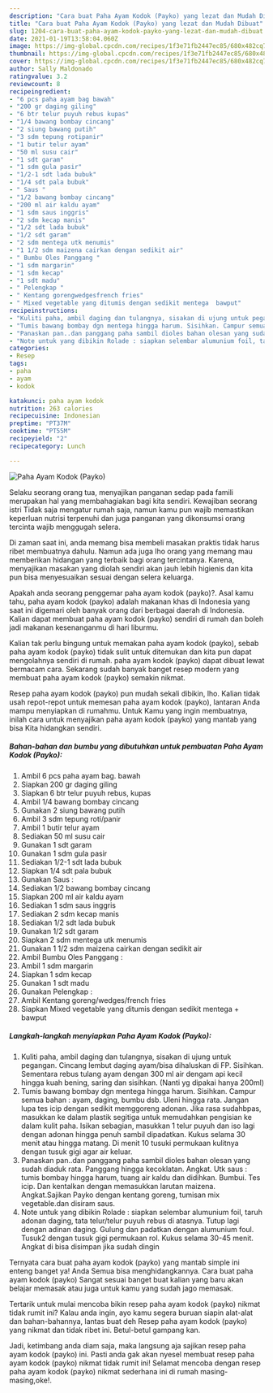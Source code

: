 ```yaml
---
description: "Cara buat Paha Ayam Kodok (Payko) yang lezat dan Mudah Dibuat"
title: "Cara buat Paha Ayam Kodok (Payko) yang lezat dan Mudah Dibuat"
slug: 1204-cara-buat-paha-ayam-kodok-payko-yang-lezat-dan-mudah-dibuat
date: 2021-01-19T13:58:04.060Z
image: https://img-global.cpcdn.com/recipes/1f3e71fb2447ec85/680x482cq70/paha-ayam-kodok-payko-foto-resep-utama.jpg
thumbnail: https://img-global.cpcdn.com/recipes/1f3e71fb2447ec85/680x482cq70/paha-ayam-kodok-payko-foto-resep-utama.jpg
cover: https://img-global.cpcdn.com/recipes/1f3e71fb2447ec85/680x482cq70/paha-ayam-kodok-payko-foto-resep-utama.jpg
author: Sally Maldonado
ratingvalue: 3.2
reviewcount: 8
recipeingredient:
- "6 pcs paha ayam bag bawah"
- "200 gr daging giling"
- "6 btr telur puyuh rebus kupas"
- "1/4 bawang bombay cincang"
- "2 siung bawang putih"
- "3 sdm tepung rotipanir"
- "1 butir telur ayam"
- "50 ml susu cair"
- "1 sdt garam"
- "1 sdm gula pasir"
- "1/2-1 sdt lada bubuk"
- "1/4 sdt pala bubuk"
- " Saus "
- "1/2 bawang bombay cincang"
- "200 ml air kaldu ayam"
- "1 sdm saus inggris"
- "2 sdm kecap manis"
- "1/2 sdt lada bubuk"
- "1/2 sdt garam"
- "2 sdm mentega utk menumis"
- "1 1/2 sdm maizena cairkan dengan sedikit air"
- " Bumbu Oles Panggang "
- "1 sdm margarin"
- "1 sdm kecap"
- "1 sdt madu"
- " Pelengkap "
- " Kentang gorengwedgesfrench fries"
- " Mixed vegetable yang ditumis dengan sedikit mentega  bawput"
recipeinstructions:
- "Kuliti paha, ambil daging dan tulangnya, sisakan di ujung untuk pegangan. Cincang lembut daging ayam/bisa dihaluskan di FP. Sisihkan. Sementara rebus tulang ayam dengan 300 ml air dengam api kecil hingga kuah bening, saring dan sisihkan. (Nanti yg dipakai hanya 200ml)"
- "Tumis bawang bombay dgn mentega hingga harum. Sisihkan. Campur semua bahan : ayam, daging, bumbu dsb. Uleni hingga rata. Jangan lupa tes icip dengan sedikit memggoreng adonan. Jika rasa sudahbpas, masukkan ke dalam plastik segitiga untuk memudahkan pengisian ke dalam kulit paha. Isikan sebagian, masukkan 1 telur puyuh dan iso lagi dengan adonan hingga penuh sambil dipadatkan. Kukus selama 30 menit atau hingga matang. Di menit 10 tusuki permukaan kulitnya dengan tusuk gigi agar air keluar."
- "Panaskan pan..dan panggang paha sambil dioles bahan olesan yang sudah diaduk rata. Panggang hingga kecoklatan. Angkat. Utk saus : tumis bombay hingga harum, tuang air kaldu dan didihkan. Bumbui. Tes icip. Dan kentalkan dengan memasukkan larutan maizena. Angkat.Sajikan Payko dengan kentang goreng, tumisan mix vegetable.dan disiram saus."
- "Note untuk yang dibikin Rolade : siapkan selembar alumunium foil, taruh adonan daging, tata telur/telur puyuh rebus di atasnya. Tutup lagi dengan adinan daging. Gulung dan padatkan dengan alumunium foul. Tusuk2 dengan tusuk gigi permukaan rol. Kukus selama 30-45 menit. Angkat di bisa disimpan jika sudah dingin"
categories:
- Resep
tags:
- paha
- ayam
- kodok

katakunci: paha ayam kodok 
nutrition: 263 calories
recipecuisine: Indonesian
preptime: "PT37M"
cooktime: "PT55M"
recipeyield: "2"
recipecategory: Lunch

---
```



![Paha Ayam Kodok (Payko)](https://img-global.cpcdn.com/recipes/1f3e71fb2447ec85/680x482cq70/paha-ayam-kodok-payko-foto-resep-utama.jpg)

Selaku seorang orang tua, menyajikan panganan sedap pada famili merupakan hal yang membahagiakan bagi kita sendiri. Kewajiban seorang istri Tidak saja mengatur rumah saja, namun kamu pun wajib memastikan keperluan nutrisi terpenuhi dan juga panganan yang dikonsumsi orang tercinta wajib menggugah selera.

Di zaman  saat ini, anda memang bisa membeli masakan praktis tidak harus ribet membuatnya dahulu. Namun ada juga lho orang yang memang mau memberikan hidangan yang terbaik bagi orang tercintanya. Karena, menyajikan masakan yang diolah sendiri akan jauh lebih higienis dan kita pun bisa menyesuaikan sesuai dengan selera keluarga. 



Apakah anda seorang penggemar paha ayam kodok (payko)?. Asal kamu tahu, paha ayam kodok (payko) adalah makanan khas di Indonesia yang saat ini digemari oleh banyak orang dari berbagai daerah di Indonesia. Kalian dapat membuat paha ayam kodok (payko) sendiri di rumah dan boleh jadi makanan kesenanganmu di hari liburmu.

Kalian tak perlu bingung untuk memakan paha ayam kodok (payko), sebab paha ayam kodok (payko) tidak sulit untuk ditemukan dan kita pun dapat mengolahnya sendiri di rumah. paha ayam kodok (payko) dapat dibuat lewat bermacam cara. Sekarang sudah banyak banget resep modern yang membuat paha ayam kodok (payko) semakin nikmat.

Resep paha ayam kodok (payko) pun mudah sekali dibikin, lho. Kalian tidak usah repot-repot untuk memesan paha ayam kodok (payko), lantaran Anda mampu menyiapkan di rumahmu. Untuk Kamu yang ingin membuatnya, inilah cara untuk menyajikan paha ayam kodok (payko) yang mantab yang bisa Kita hidangkan sendiri.

<!--inarticleads1-->

##### Bahan-bahan dan bumbu yang dibutuhkan untuk pembuatan Paha Ayam Kodok (Payko):

1. Ambil 6 pcs paha ayam bag. bawah
1. Siapkan 200 gr daging giling
1. Siapkan 6 btr telur puyuh rebus, kupas
1. Ambil 1/4 bawang bombay cincang
1. Gunakan 2 siung bawang putih
1. Ambil 3 sdm tepung roti/panir
1. Ambil 1 butir telur ayam
1. Sediakan 50 ml susu cair
1. Gunakan 1 sdt garam
1. Gunakan 1 sdm gula pasir
1. Sediakan 1/2-1 sdt lada bubuk
1. Siapkan 1/4 sdt pala bubuk
1. Gunakan  Saus :
1. Sediakan 1/2 bawang bombay cincang
1. Siapkan 200 ml air kaldu ayam
1. Sediakan 1 sdm saus inggris
1. Sediakan 2 sdm kecap manis
1. Sediakan 1/2 sdt lada bubuk
1. Gunakan 1/2 sdt garam
1. Siapkan 2 sdm mentega utk menumis
1. Gunakan 1 1/2 sdm maizena cairkan dengan sedikit air
1. Ambil  Bumbu Oles Panggang :
1. Ambil 1 sdm margarin
1. Siapkan 1 sdm kecap
1. Gunakan 1 sdt madu
1. Gunakan  Pelengkap :
1. Ambil  Kentang goreng/wedges/french fries
1. Siapkan  Mixed vegetable yang ditumis dengan sedikit mentega + bawput




<!--inarticleads2-->

##### Langkah-langkah menyiapkan Paha Ayam Kodok (Payko):

1. Kuliti paha, ambil daging dan tulangnya, sisakan di ujung untuk pegangan. Cincang lembut daging ayam/bisa dihaluskan di FP. Sisihkan. Sementara rebus tulang ayam dengan 300 ml air dengam api kecil hingga kuah bening, saring dan sisihkan. (Nanti yg dipakai hanya 200ml)
1. Tumis bawang bombay dgn mentega hingga harum. Sisihkan. Campur semua bahan : ayam, daging, bumbu dsb. Uleni hingga rata. Jangan lupa tes icip dengan sedikit memggoreng adonan. Jika rasa sudahbpas, masukkan ke dalam plastik segitiga untuk memudahkan pengisian ke dalam kulit paha. Isikan sebagian, masukkan 1 telur puyuh dan iso lagi dengan adonan hingga penuh sambil dipadatkan. Kukus selama 30 menit atau hingga matang. Di menit 10 tusuki permukaan kulitnya dengan tusuk gigi agar air keluar.
1. Panaskan pan..dan panggang paha sambil dioles bahan olesan yang sudah diaduk rata. Panggang hingga kecoklatan. Angkat. Utk saus : tumis bombay hingga harum, tuang air kaldu dan didihkan. Bumbui. Tes icip. Dan kentalkan dengan memasukkan larutan maizena. Angkat.Sajikan Payko dengan kentang goreng, tumisan mix vegetable.dan disiram saus.
1. Note untuk yang dibikin Rolade : siapkan selembar alumunium foil, taruh adonan daging, tata telur/telur puyuh rebus di atasnya. Tutup lagi dengan adinan daging. Gulung dan padatkan dengan alumunium foul. Tusuk2 dengan tusuk gigi permukaan rol. Kukus selama 30-45 menit. Angkat di bisa disimpan jika sudah dingin




Ternyata cara buat paha ayam kodok (payko) yang mantab simple ini enteng banget ya! Anda Semua bisa menghidangkannya. Cara buat paha ayam kodok (payko) Sangat sesuai banget buat kalian yang baru akan belajar memasak atau juga untuk kamu yang sudah jago memasak.

Tertarik untuk mulai mencoba bikin resep paha ayam kodok (payko) nikmat tidak rumit ini? Kalau anda ingin, ayo kamu segera buruan siapin alat-alat dan bahan-bahannya, lantas buat deh Resep paha ayam kodok (payko) yang nikmat dan tidak ribet ini. Betul-betul gampang kan. 

Jadi, ketimbang anda diam saja, maka langsung aja sajikan resep paha ayam kodok (payko) ini. Pasti anda gak akan nyesel membuat resep paha ayam kodok (payko) nikmat tidak rumit ini! Selamat mencoba dengan resep paha ayam kodok (payko) nikmat sederhana ini di rumah masing-masing,oke!.

